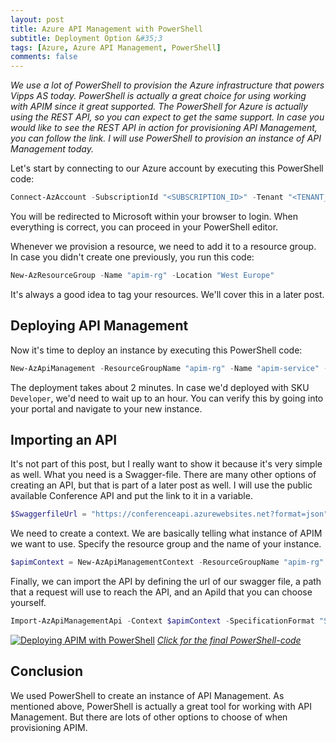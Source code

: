```yaml
---
layout: post
title: Azure API Management with PowerShell
subtitle: Deployment Option &#35;3
tags: [Azure, Azure API Management, PowerShell]
comments: false
---
```


*We use a lot of PowerShell to provision the Azure infrastructure that powers Vipps AS today. PowerShell is actually a great choice for using working with APIM since it great supported. The PowerShell for Azure is actually using the REST API, so you can expect to get the same support. In case you would like to see the REST API in action for provisioning API Management, you can follow the link. I will use PowerShell to provision an instance of API Management today.*

Let's start by connecting to our Azure account by executing this PowerShell code:

```powershell
Connect-AzAccount -SubscriptionId "<SUBSCRIPTION_ID>" -Tenant "<TENANT_ID>"
```

You will be redirected to Microsoft within your browser to login. When everything is correct, you can proceed in your PowerShell editor.

Whenever we provision a resource, we need to add it to a resource group. In case you didn't create one previously, you run this code:

```powershell
New-AzResourceGroup -Name "apim-rg" -Location "West Europe"
```
It's always a good idea to tag your resources. We'll cover this in a later post.

## Deploying API Management

Now it's time to deploy an instance by executing this PowerShell code:

```powershell
New-AzApiManagement -ResourceGroupName "apim-rg" -Name "apim-service" -Location "West Europe" -Organization "<ORGANIZATION>" -AdminEmail "sven@malvik.de"
```

The deployment takes about 2 minutes. In case we'd deployed with SKU `Developer`, we'd need to wait up to an hour. You can verify this by going into your portal and navigate to your new instance.

## Importing an API

It's not part of this post, but I really want to show it because it's very simple as well. What you need is a Swagger-file. There are many other options of creating an API, but that is part of a later post as well. I will use the public available Conference API and put the link to it in a variable.

```powershell
$SwaggerfileUrl = "https://conferenceapi.azurewebsites.net?format=json"
```

We need to create a context. We are basically telling what instance of APIM we want to use. Specify the resource group and the name of your instance.

```powershell
$apimContext = New-AzApiManagementContext -ResourceGroupName "apim-rg" -ServiceName "apim-service"
```

Finally, we can import the API by defining the url of our swagger file, a path that a request will use to reach the API, and an ApiId that you can choose yourself.

```powershell
Import-AzApiManagementApi -Context $apimContext -SpecificationFormat "Swagger" -SpecificationUrl $SwaggerfileUrl -Path "conference" -ApiId "conferenceAPI"
```

[![Deploying APIM with PowerShell](https://cdn.svenmalvik.com/images/azure-apim-deploy-with-powershell-0.png)](https://gist.github.com/svenmalvik/97f5b86651b3db8e23223b5926d5e746)
[*Click for the final PowerShell-code*](https://gist.github.com/svenmalvik/97f5b86651b3db8e23223b5926d5e746)

## Conclusion
We used PowerShell to create an instance of API Management. As mentioned above, PowerShell is actually a great tool for working with API Management. But there are lots of other options to choose of when provisioning APIM.
